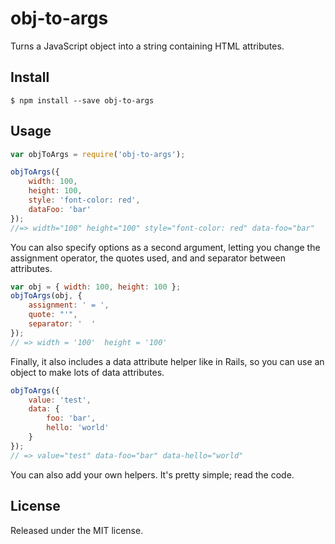 # obj-to-args

Turns a JavaScript object into a string containing HTML attributes.


## Install

```
$ npm install --save obj-to-args
```


## Usage

```js
var objToArgs = require('obj-to-args');

objToArgs({
	width: 100,
	height: 100,
	style: 'font-color: red',
	dataFoo: 'bar'
});
//=> width="100" height="100" style="font-color: red" data-foo="bar"
```

You can also specify options as a second argument, letting you change the
assignment operator, the quotes used, and and separator between attributes.

```js
var obj = { width: 100, height: 100 };
objToArgs(obj, {
	assignment: ' = ',
	quote: "'",
	separator: '  '
});
// => width = '100'  height = '100'
```

Finally, it also includes a data attribute helper like in Rails, so you can use
an object to make lots of data attributes.

```js
objToArgs({
	value: 'test',
	data: {
		foo: 'bar',
		hello: 'world'
	}
});
// => value="test" data-foo="bar" data-hello="world"
```

You can also add your own helpers. It's pretty simple; read the code.


## License

Released under the MIT license.

